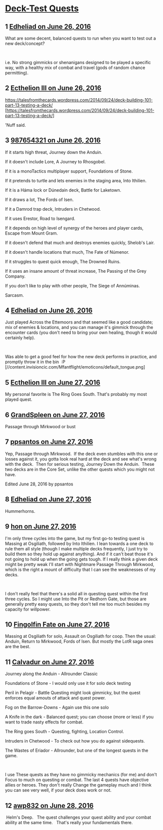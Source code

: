 # [Deck-Test Quests](https://community.fantasyflightgames.com/topic/223528-deck-test-quests/)

## 1 [Edheliad on June 26, 2016](https://community.fantasyflightgames.com/topic/223528-deck-test-quests/?do=findComment&comment=2282883)

What are some decent, balanced quests to run when you want to test out a new deck/concept?

 

i.e. No strong gimmicks or shenanigans designed to be played a specific way, with a healthy mix of combat and travel (gods of random chance permitting).

## 2 [Ecthelion III on June 26, 2016](https://community.fantasyflightgames.com/topic/223528-deck-test-quests/?do=findComment&comment=2282907)

https://talesfromthecards.wordpress.com/2014/09/24/deck-building-101-part-13-testing-a-deck/ [https://talesfromthecards.wordpress.com/2014/09/24/deck-building-101-part-13-testing-a-deck/]

'Nuff said.

## 3 [987654321 on June 26, 2016](https://community.fantasyflightgames.com/topic/223528-deck-test-quests/?do=findComment&comment=2282930)

If it starts high threat, Journey down the Anduin.

If it doesn't include Lore, A Journey to Rhosgobel.

If it is a monoTactics multiplayer support, Foundations of Stone.

If it pretends to turtle and lets enemies in the staging area, Into Ithilien.

If it is a Háma lock or Dúnedain deck, Battle for Laketown.

If it draws a lot, The Fords of Isen.

If it a Damrod trap deck, Intruders in Chetwood.

If it uses Erestor, Road to Isengard.

If it depends on high level of synergy of the heroes and player cards, Escape from Mount Gram.

If it doesn't defend that much and destroys enemies quickly, Shelob's Lair.

If it doesn't handle locations that much, The Fate of Númenor.

If it struggles to quest quick enough, The Drowned Ruins.

If it uses an insane amount of threat increase, The Passing of the Grey Company.

If you don't like to play with other people, The Siege of Annúminas.

Sarcasm.

## 4 [Edheliad on June 26, 2016](https://community.fantasyflightgames.com/topic/223528-deck-test-quests/?do=findComment&comment=2282958)

Just played Across the Ettemoors and that seemed like a good candidate; mix of enemies & locations, and you can manage it's gimmick through the encounter cards (you don't need to bring your own healing, though it would certainly help).

 

Was able to get a good feel for how the new deck performs in practice, and promptly throw it in the bin  :P [//content.invisioncic.com/Mfantflight/emoticons/default_tongue.png]

## 5 [Ecthelion III on June 27, 2016](https://community.fantasyflightgames.com/topic/223528-deck-test-quests/?do=findComment&comment=2283178)

My personal favorite is The Ring Goes South. That's probably my most played quest.

## 6 [GrandSpleen on June 27, 2016](https://community.fantasyflightgames.com/topic/223528-deck-test-quests/?do=findComment&comment=2283302)

Passage through Mirkwood or bust

## 7 [ppsantos on June 27, 2016](https://community.fantasyflightgames.com/topic/223528-deck-test-quests/?do=findComment&comment=2283652)

Yep, Passage through Mirkwood.  If the deck even stumbles with this one or losses against it, you gotta look real hard at the deck and see what's wrong with the deck.  Then for serious testing, Journey Down the Anduin.  These two decks are in the Core Set, unlike the other quests which you might not have.

Edited June 28, 2016 by ppsantos

## 8 [Edheliad on June 27, 2016](https://community.fantasyflightgames.com/topic/223528-deck-test-quests/?do=findComment&comment=2283718)

Hummerhorns.

## 9 [hon on June 27, 2016](https://community.fantasyflightgames.com/topic/223528-deck-test-quests/?do=findComment&comment=2283865)

I'm only three cycles into the game, but my first go-to testing quest is Massing at Osgiliath, followed by Into Ithilien. I lean towards a one deck to rule them all style (though I make multiple decks frequently, I just try to build them so they hold up against anything). And if it can't beat those it's not going to hold up when the going gets tough. If I really think a given deck might be pretty weak I'll start with Nightmare Passage Through Mirkwood, which is the right a mount of difficulty that I can see the weaknesses of my decks.

 

I don't really feel that there's a solid all in questing quest within the first three cycles. So I might use Into the Pit or Redhorn Gate, but those are generally pretty easy quests, so they don't tell me too much besides my capacity for willpower.

## 10 [Fingolfin Fate on June 27, 2016](https://community.fantasyflightgames.com/topic/223528-deck-test-quests/?do=findComment&comment=2283908)

Massing at Osgiliath for solo, Assault on Osgiliath for coop. Then the usual: Anduin, Return to Mirkwood, Fords of Isen. But mostly the LotR saga ones are the best.

## 11 [Calvadur on June 27, 2016](https://community.fantasyflightgames.com/topic/223528-deck-test-quests/?do=findComment&comment=2284036)

Journey along the Anduin - Allrounder Classic

Foundations of Stone - I would only use it for solo deck testing

Peril in Pelagir - Battle Questing might look gimmicky, but the quest enforces equal amouts of attack and quest power.

Fog on the Barrow-Downs - Again use this one solo

A Knife in the dark - Balanced quest; you can choose (more or less) if you want to trade nasty effects for combat.

The Ring goes South - Questing, fighting, Location Control.

Intruders in Chetwood - To check out how you do against sidequests.

The Wastes of Eriador - Allrounder, but one of the longest quests in the game.

 

I use These quests as they have no gimmicky mechanics (for me) and don't Focus to much on questing or combat. The last 4 quests have objective allies or heroes. They don't really Change the gameplay much and I think you can see very well, if your deck does work or not.

## 12 [awp832 on June 28, 2016](https://community.fantasyflightgames.com/topic/223528-deck-test-quests/?do=findComment&comment=2284850)

 Helm's Deep.   The quest challenges your quest ability and your combat ability at the same time.   That's really your fundamentals there.

